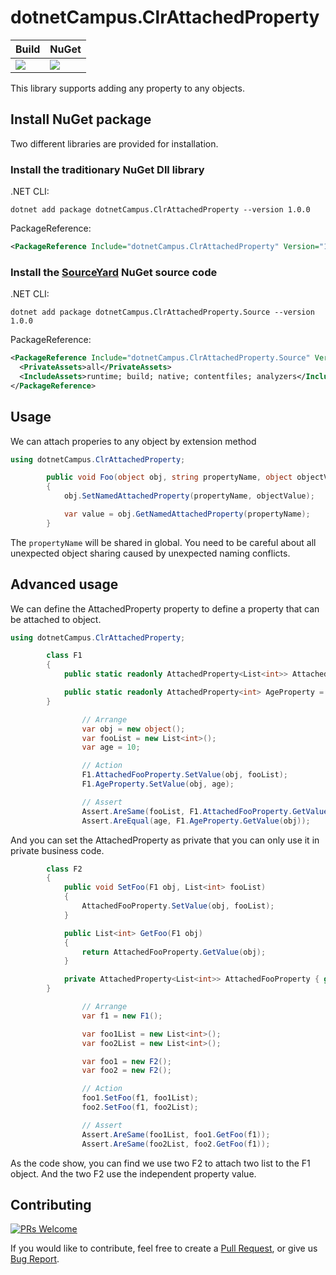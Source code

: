 # dotnetCampus.ClrAttachedProperty

| Build | NuGet |
|--|--|
|![](https://github.com/dotnet-campus/dotnetCampus.ClrAttachedProperty/workflows/.NET%20Core/badge.svg)|[![](https://img.shields.io/nuget/v/dotnetCampus.ClrAttachedProperty.svg)](https://www.nuget.org/packages/dotnetCampus.ClrAttachedProperty)|

This library supports adding any property to any objects.


## Install NuGet package

Two different libraries are provided for installation.

### Install the traditionary NuGet Dll library

.NET CLI:

```
dotnet add package dotnetCampus.ClrAttachedProperty --version 1.0.0
```

PackageReference:

```xml
<PackageReference Include="dotnetCampus.ClrAttachedProperty" Version="1.0.0" />
```

### Install the [SourceYard](https://github.com/dotnet-campus/SourceYard) NuGet source code

.NET CLI:

```
dotnet add package dotnetCampus.ClrAttachedProperty.Source --version 1.0.0
```

PackageReference:

```xml
<PackageReference Include="dotnetCampus.ClrAttachedProperty.Source" Version="1.0.0">
  <PrivateAssets>all</PrivateAssets>
  <IncludeAssets>runtime; build; native; contentfiles; analyzers</IncludeAssets>
</PackageReference>
```

## Usage

We can attach properies to any object by extension method

```csharp
using dotnetCampus.ClrAttachedProperty;

        public void Foo(object obj, string propertyName, object objectValue)
        {
            obj.SetNamedAttachedProperty(propertyName, objectValue);

            var value = obj.GetNamedAttachedProperty(propertyName);
        }
```

The `propertyName` will be shared in global. You need to be careful about all unexpected object sharing caused by unexpected naming conflicts.

## Advanced usage

We can define the AttachedProperty property to define a property that can be attached to object.

```csharp
using dotnetCampus.ClrAttachedProperty;

        class F1
        {
            public static readonly AttachedProperty<List<int>> AttachedFooProperty = new AttachedProperty<List<int>>();

            public static readonly AttachedProperty<int> AgeProperty = new AttachedProperty<int>();
        }

                // Arrange
                var obj = new object();
                var fooList = new List<int>();
                var age = 10;

                // Action
                F1.AttachedFooProperty.SetValue(obj, fooList);
                F1.AgeProperty.SetValue(obj, age);

                // Assert
                Assert.AreSame(fooList, F1.AttachedFooProperty.GetValue(obj));
                Assert.AreEqual(age, F1.AgeProperty.GetValue(obj));
```

And you can set the AttachedProperty as private that you can only use it in private business code.

```csharp
        class F2
        {
            public void SetFoo(F1 obj, List<int> fooList)
            {
                AttachedFooProperty.SetValue(obj, fooList);
            }

            public List<int> GetFoo(F1 obj)
            {
                return AttachedFooProperty.GetValue(obj);
            }

            private AttachedProperty<List<int>> AttachedFooProperty { get; } = new AttachedProperty<List<int>>();
        }

                // Arrange
                var f1 = new F1();

                var foo1List = new List<int>();
                var foo2List = new List<int>();

                var foo1 = new F2();
                var foo2 = new F2();

                // Action
                foo1.SetFoo(f1, foo1List);
                foo2.SetFoo(f1, foo2List);

                // Assert
                Assert.AreSame(foo1List, foo1.GetFoo(f1));
                Assert.AreSame(foo2List, foo2.GetFoo(f1));
```

As the code show, you can find we use two F2 to attach two list to the F1 object. And the two F2 use the independent property value.

## Contributing

[![PRs Welcome](https://img.shields.io/badge/PRs-welcome-brightgreen.svg?style=flat-square)](https://github.com/dotnet-campus/dotnetCampus.ClrAttachedProperty/pulls)

If you would like to contribute, feel free to create a [Pull Request](https://github.com/dotnet-campus/dotnetCampus.ClrAttachedProperty/pulls), or give us [Bug Report](https://github.com/dotnet-campus/dotnetCampus.ClrAttachedProperty/issues/new).
